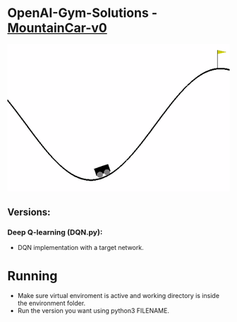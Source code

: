 # OpenAI-Gym-Solutions - [MountainCar-v0](https://github.com/openai/gym/wiki/MountainCar-v0)

![](../Extra/02.MountainCarSolved.gif)

## Versions:

### Deep Q-learning (DQN.py):
- DQN implementation with a target network.

# Running
- Make sure virtual enviroment is active and working directory is inside the environment folder.
- Run the version you want using python3 FILENAME.